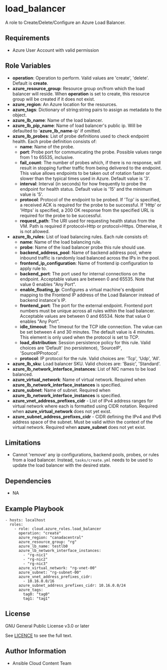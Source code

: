 load_balancer
==================

A role to Create/Delete/Configure an Azure Load Balancer.

Requirements
------------

* Azure User Account with valid permission

Role Variables
--------------

* **operation**: Operation to perform. Valid values are 'create', 'delete'. Default is **create**.
* **azure_resource_group**: Resource group on/from which the load balancer will reside. When **operation** is set to create, this resource group will be created if it does not exist.
* **azure_region**: An Azure location for the resources.
* **azure_tags**: Dictionary of string:string pairs to assign as metadata to the object.
* **azure_lb_name**: Name of the load balancer.
* **azure_lb_pip_name**: Name of load balancer's public ip. Will be defaulted to '**azure_lb_name**-ip' if omitted.
* **azure_lb_probes**: List of probe definitions used to check endpoint health. Each probe definition consists of:
  - **name**: Name of the probe.
  - **port**: Probe port for communicating the probe. Possible values range from 1 to 65535, inclusive.
  - **fail_count**: The number of probes which, if there is no response, will result in stopping further traffic from being delivered to the endpoint. This value allows endpoints to be taken out of rotation faster or slower than the typical times used in Azure. Default value is '3'.
  - **interval**: Interval (in seconds) for how frequently to probe the endpoint for health status. Default value is '15' and the minimum value is '5'.
  - **protocol**: Protocol of the endpoint to be probed. If 'Tcp' is specified, a received ACK is required for the probe to be successful. If 'Http' or 'Https' is specified, a 200 OK response from the specified URL is required for the probe to be successful.
  - **request_path**: The URI used for requesting health status from the VM. Path is required if protocol=Http or protocol=Https. Otherwise, it is not allowed.
* **azure_lb_rules**: List of load balancing rules. Each rule consists of:
  - **name**: Name of the load balancing rule.
  - **probe**: Name of the load balancer probe this rule should use.
  - **backend_address_pool**: Name of backend address pool, where inbound traffic is randomly load balanced across the IPs in the pool.
  - **frontend_ip_configuration**: Name of frontend ip configuration to apply rule to.
  - **backend_port**: The port used for internal connections on the endpoint. Acceptable values are between 0 and 65535. Note that value 0 enables "Any Port".
  - **enable_floating_ip**: Configures a virtual machine's endpoint mapping to the Frontend IP address of the Load Balancer instead of backend instance's IP.
  - **frontend_port**: The port for the external endpoint. Frontend port numbers must be unique across all rules within the load balancer. Acceptable values are between 0 and 65534. Note that value 0 enables "Any Port".
  - **idle_timeout**: The timeout for the TCP idle connection. The value can be set between 4 and 30 minutes. The default value is 4 minutes. This element is only used when the protocol is set to TCP.
  - **load_distribution**: Session persistence policy for this rule. Valid choices are 'Default' (no persistence), 'SourceIP', 'SourceIPProtocol'.
  - **protocol**: IP protocol for the rule. Valid choices are: 'Tcp', 'Udp', 'All'.
* **azure_lb_sku**: Load balancer SKU. Valid choices are: 'Basic', 'Standard'.
* **azure_lb_network_interface_instances**: List of NIC names to be load balanced.
* **azure_virtual_network**: Name of virtual network. Required when **azure_lb_network_interface_instances** is specified.
* **azure_subnet**: Name of subnet. Required when **azure_lb_network_interface_instances** is specified.
* **azure_vnet_address_prefixes_cidr** - List of IPv4 address ranges for virtual network where each is formatted using CIDR notation. Required when **azure_virtual_network** does not yet exist.
* **azure_subnet_address_prefixes_cidr** - CIDR defining the IPv4 and IPv6 address space of the subnet. Must be valid within the context of the virtual network. Required when **azure_subnet** does not yet exist.

Limitations
------------

- Cannot 'remove' any ip configurations, backend pools, probes, or rules from a load balancer. Instead, `tasks/create.yml` needs to be used to update the load balancer with the desired state.

Dependencies
------------

- NA

Example Playbook
----------------

    - hosts: localhost
      roles:
        - role: cloud.azure_roles.load_balancer
          operation: "create"
          azure_region: "canadacentral"
          azure_resource_group: "rg"
          azure_lb_name: testlb0
          azure_lb_network_interface_instances:
            - "rg-nic1"
            - "rg-nic2"
            - "rg-nic3"
          azure_virtual_network: "rg-vnet-00"
          azure_subnet: "rg-subnet-00"
          azure_vnet_address_prefixes_cidr:
            - 10.16.0.0/16
          azure_subnet_address_prefixes_cidr: 10.16.0.0/24
          azure_tags:
            tag0: "tag0"
            tag1: "tag1"

License
-------

GNU General Public License v3.0 or later

See [LICENCE](https://github.com/ansible-collections/cloud.azure_roles/blob/main/LICENSE) to see the full text.

Author Information
------------------

- Ansible Cloud Content Team